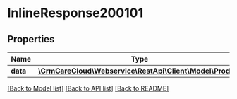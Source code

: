 # InlineResponse200101

## Properties
Name | Type | Description | Notes
------------ | ------------- | ------------- | -------------
**data** | [**\CrmCareCloud\Webservice\RestApi\Client\Model\Product**](Product.md) |  | [optional] 

[[Back to Model list]](../../README.md#documentation-for-models) [[Back to API list]](../../README.md#documentation-for-api-endpoints) [[Back to README]](../../README.md)

